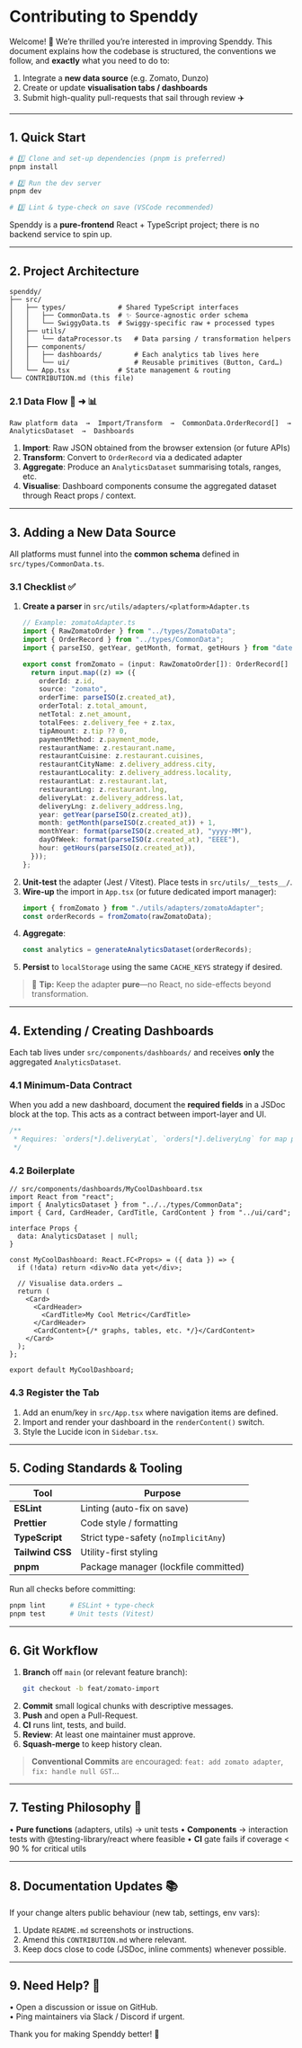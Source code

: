 # Contributing to **Spenddy**

Welcome! 🎉  We’re thrilled you’re interested in improving Spenddy. This document explains how the codebase is structured, the conventions we follow, and **exactly** what you need to do to:

1. Integrate a **new data source** (e.g. Zomato, Dunzo)
2. Create or update **visualisation tabs / dashboards**
3. Submit high-quality pull-requests that sail through review ✈️

---

## 1. Quick Start

```bash
# 1️⃣ Clone and set-up dependencies (pnpm is preferred)
pnpm install

# 2️⃣ Run the dev server
pnpm dev

# 3️⃣ Lint & type-check on save (VSCode recommended)
```

Spenddy is a **pure-frontend** React + TypeScript project; there is no backend service to spin up.

---

## 2. Project Architecture

```text
spenddy/
├── src/
│   ├── types/             # Shared TypeScript interfaces
│   │   ├── CommonData.ts  # ✨ Source-agnostic order schema
│   │   └── SwiggyData.ts  # Swiggy-specific raw + processed types
│   ├── utils/
│   │   └── dataProcessor.ts   # Data parsing / transformation helpers
│   ├── components/
│   │   ├── dashboards/        # Each analytics tab lives here
│   │   └── ui/                # Reusable primitives (Button, Card…)
│   └── App.tsx            # State management & routing
└── CONTRIBUTION.md (this file)
```

### 2.1 Data Flow  🚚 ➜ 📊

```
Raw platform data  →  Import/Transform  →  CommonData.OrderRecord[]  →  AnalyticsDataset  →  Dashboards
```

1. **Import**: Raw JSON obtained from the browser extension (or future APIs)
2. **Transform**: Convert to `OrderRecord` via a dedicated adapter
3. **Aggregate**: Produce an `AnalyticsDataset` summarising totals, ranges, etc.
4. **Visualise**: Dashboard components consume the aggregated dataset through React props / context.

---

## 3. Adding a New **Data Source**

All platforms must funnel into the **common schema** defined in `src/types/CommonData.ts`.

### 3.1 Checklist ✅

1. **Create a parser** in `src/utils/adapters/<platform>Adapter.ts`
   ```ts
   // Example: zomatoAdapter.ts
   import { RawZomatoOrder } from "../types/ZomatoData";
   import { OrderRecord } from "../types/CommonData";
   import { parseISO, getYear, getMonth, format, getHours } from "date-fns";

   export const fromZomato = (input: RawZomatoOrder[]): OrderRecord[] => {
     return input.map((z) => ({
       orderId: z.id,
       source: "zomato",
       orderTime: parseISO(z.created_at),
       orderTotal: z.total_amount,
       netTotal: z.net_amount,
       totalFees: z.delivery_fee + z.tax,
       tipAmount: z.tip ?? 0,
       paymentMethod: z.payment_mode,
       restaurantName: z.restaurant.name,
       restaurantCuisine: z.restaurant.cuisines,
       restaurantCityName: z.delivery_address.city,
       restaurantLocality: z.delivery_address.locality,
       restaurantLat: z.restaurant.lat,
       restaurantLng: z.restaurant.lng,
       deliveryLat: z.delivery_address.lat,
       deliveryLng: z.delivery_address.lng,
       year: getYear(parseISO(z.created_at)),
       month: getMonth(parseISO(z.created_at)) + 1,
       monthYear: format(parseISO(z.created_at), "yyyy-MM"),
       dayOfWeek: format(parseISO(z.created_at), "EEEE"),
       hour: getHours(parseISO(z.created_at)),
     }));
   };
   ```
2. **Unit-test** the adapter (Jest / Vitest). Place tests in `src/utils/__tests__/`.
3. **Wire-up** the import in `App.tsx` (or future dedicated import manager):
   ```ts
   import { fromZomato } from "./utils/adapters/zomatoAdapter";
   const orderRecords = fromZomato(rawZomatoData);
   ```
4. **Aggregate**:
   ```ts
   const analytics = generateAnalyticsDataset(orderRecords);
   ```
5. **Persist** to `localStorage` using the same `CACHE_KEYS` strategy if desired.

> 🔹 **Tip:** Keep the adapter **pure**—no React, no side-effects beyond transformation.

---

## 4. Extending / Creating **Dashboards**

Each tab lives under `src/components/dashboards/` and receives **only** the aggregated `AnalyticsDataset`.

### 4.1 Minimum-Data Contract

When you add a new dashboard, document the **required fields** in a JSDoc block at the top. This acts as a contract between import-layer and UI.

```ts
/**
 * Requires: `orders[*].deliveryLat`, `orders[*].deliveryLng` for map plotting.
 */
```

### 4.2 Boilerplate

```tsx
// src/components/dashboards/MyCoolDashboard.tsx
import React from "react";
import { AnalyticsDataset } from "../../types/CommonData";
import { Card, CardHeader, CardTitle, CardContent } from "../ui/card";

interface Props {
  data: AnalyticsDataset | null;
}

const MyCoolDashboard: React.FC<Props> = ({ data }) => {
  if (!data) return <div>No data yet</div>;

  // Visualise data.orders …
  return (
    <Card>
      <CardHeader>
        <CardTitle>My Cool Metric</CardTitle>
      </CardHeader>
      <CardContent>{/* graphs, tables, etc. */}</CardContent>
    </Card>
  );
};

export default MyCoolDashboard;
```

### 4.3 Register the Tab

1. Add an enum/key in `src/App.tsx` where navigation items are defined.
2. Import and render your dashboard in the `renderContent()` switch.
3. Style the Lucide icon in `Sidebar.tsx`.

---

## 5. Coding Standards & Tooling

| Tool            | Purpose                         |
|-----------------|---------------------------------|
| **ESLint**      | Linting (auto-fix on save)      |
| **Prettier**    | Code style / formatting         |
| **TypeScript**  | Strict type-safety (`noImplicitAny`) |
| **Tailwind CSS**| Utility-first styling           |
| **pnpm**        | Package manager (lockfile committed) |

Run all checks before committing:

```bash
pnpm lint      # ESLint + type-check
pnpm test      # Unit tests (Vitest)
```

---

## 6. Git Workflow

1. **Branch** off `main` (or relevant feature branch):
   ```bash
   git checkout -b feat/zomato-import
   ```
2. **Commit** small logical chunks with descriptive messages.
3. **Push** and open a Pull-Request.
4. **CI** runs lint, tests, and build.
5. **Review**: At least one maintainer must approve.
6. **Squash-merge** to keep history clean.

> **Conventional Commits** are encouraged: `feat: add zomato adapter`, `fix: handle null GST`…

---

## 7. Testing Philosophy 🧪

• **Pure functions** (adapters, utils) → unit tests
• **Components** → interaction tests with @testing-library/react where feasible
• **CI** gate fails if coverage < 90 % for critical utils

---

## 8. Documentation Updates 📚

If your change alters public behaviour (new tab, settings, env vars):

1. Update `README.md` screenshots or instructions.
2. Amend this `CONTRIBUTION.md` where relevant.
3. Keep docs close to code (JSDoc, inline comments) whenever possible.

---

## 9. Need Help? 🤔

• Open a discussion or issue on GitHub.  
• Ping maintainers via Slack / Discord if urgent.

Thank you for making Spenddy better! 💜 